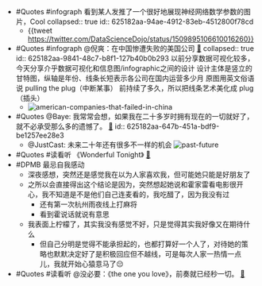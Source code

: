 - #Quotes #infograph 看到某人发推了一个很好地展现神经网络数学参数的图片，Cool 
  collapsed:: true
  id:: 625182aa-94ae-4912-83eb-4512800f78cd
	- {{tweet https://twitter.com/DataScienceDojo/status/1509895106610016260}}
- #Quotes #infograph @倪爽：在中国惨遭失败的美国公司 [🔗](https://twitter.com/nishuang/status/1509379415725293568) 
  collapsed:: true
  id:: 625182aa-9841-48c7-b8f1-127b40b0b293
  以前分享数据可视化较多，今天分享介乎数据可视化和信息图/infographic之间的设计
  设计主体是竖立的甘特图，纵轴是年份、线条长短表示各公司在国内运营多少月
  原图用英文俗语说 pulling the plug（中断某事） 前持续了多久，所以把线条艺术美化成 plug（插头）
	- ![american-companies-that-failed-in-china](https://image-host-1255524710.cos.ap-beijing.myqcloud.com/img/20220403123519.png)
- #Quotes @Baye: 我常常会想，如果我在二十多岁时拥有现在的一切就好了，就不必承受那么多的遗憾了。 [🔗](https://twitter.com/waylybaye/status/1509836573436948487)
  id:: 625182aa-647b-451a-bdf9-be1257ee28e3
	- @JustCast: 未来二十年还有很多不一样的机会
	  ![past-future](https://image-host-1255524710.cos.ap-beijing.myqcloud.com/img/20220403123908.png)
- #Quotes #读看听 《Wonderful Tonight》 [🔗](https://www.youtube.com/watch?v=UprwkbzUX6g)
- #DPMB 最忌自我感动
	- 深夜感想，突然还是感觉我在以为人家喜欢我，但可能她只能是好朋友了
	- 之所以会直接得出这个结论是因为，突然想起她说和霍家雷看电影很开心，我不知道是不是他们自己连麦看的，我吃醋了，因为我没有过
		- 还有第一次杭州雨夜线上打麻将
		- 看到霍说话就说有意思
	- 我表面上柠檬了，其实我没有感觉不好，只是觉得其实我好像又在期待什么
		- 但自己分明是觉得不能承担起的，也都打算好一个人了，对待她的策略也默默决定好了是积极回应但不越线，可是每次人家一热情一点儿，我就开始心猿意马了😔
- #Quotes #读看听 @没必要：《the one you love》，前奏就已经秒一切。 [🔗](https://twitter.com/AimerSsan/status/1510242318040793091)